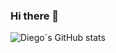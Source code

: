 ### Hi there 👋

![Diego´s GitHub stats](https://github-readme-stats.vercel.app/api?username=diegoburgos616&show_icons=true&bg_color=000000)


<!--
**DiegoBurgos616/diegoburgos616** is a ✨ _special_ ✨ repository because its `README.md` (this file) appears on your GitHub profile.

Here are some ideas to get you started:

- 🔭 I’m currently working on ...
- 🌱 I’m currently learning ...
- 👯 I’m looking to collaborate on ...
- 🤔 I’m looking for help with ...
- 💬 Ask me about ...
- 📫 How to reach me: ...
- 😄 Pronouns: ...
- ⚡ Fun fact: ...
-->
